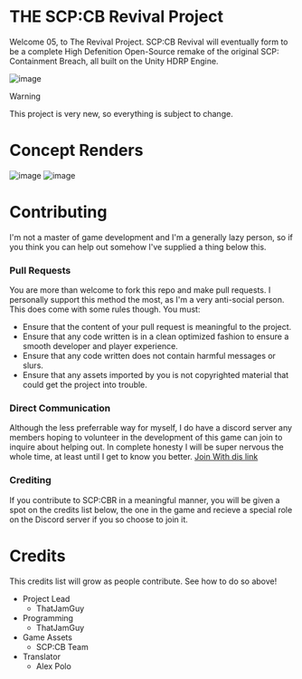 # THE SCP:CB Revival Project
Welcome 05, to The Revival Project.
SCP:CB Revival will eventually form to be a complete High Defenition Open-Source remake of the original SCP: Containment Breach, all built on the Unity HDRP Engine.

![image](https://github.com/user-attachments/assets/6191c963-e6da-43e7-9efd-66b3f76b4f7d)

> [!WARNING]
> This project is very new, so everything is subject to change.

# Concept Renders
![image](https://github.com/user-attachments/assets/6f0b1dcd-967f-4f91-a124-ebcc1153dae0)
![image](https://github.com/user-attachments/assets/a1fc942a-6b32-4f11-9786-dc5584dffae7)

# Contributing
I'm not a master of game development and I'm a generally lazy person, so if you think you can help out somehow I've supplied a thing below this.

### Pull Requests
You are more than welcome to fork this repo and make pull requests. I personally support this method the most, as I'm a very anti-social person. This does come with some rules though. You must:
- Ensure that the content of your pull request is meaningful to the project.
- Ensure that any code written is in a clean optimized fashion to ensure a smooth developer and player experience.
- Ensure that any code written does not contain harmful messages or slurs.
- Ensure that any assets imported by you is not copyrighted material that could get the project into trouble.

### Direct Communication
Although the less preferrable way for myself, I do have a discord server any members hoping to volunteer in the development of this game can join to inquire about helping out. In complete honesty I will be super nervous the whole time, at least until I get to know you better. [Join With dis link](https://discord.gg/rarnCP68Dk)

### Crediting
If you contribute to SCP:CBR in a meaningful manner, you will be given a spot on the credits list below, the one in the game and recieve a special role on the Discord server if you so choose to join it.

# Credits
This credits list will grow as people contribute. See how to do so above!

- Project Lead
  - ThatJamGuy
- Programming
  - ThatJamGuy
- Game Assets
  - SCP:CB Team
- Translator
  - Alex Polo
